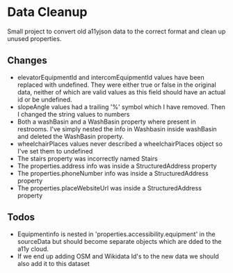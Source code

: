 # Data Cleanup
Small project to convert old a11yjson data to the correct format and clean up unused properties.

## Changes
- elevatorEquipmentId and intercomEquipmentId values have been replaced with undefined. They were either true or false in the original data, neither of which are valid values as this field should have an actual id or be undefined. 
- slopeAngle values had a trailing '%' symbol which I have removed. Then I changed the string values to numbers
- Both a washBasin and a WashBasin property where present in restrooms. I've simply nested the info in Washbasin inside washBasin and deleted the WashBasin property.
- wheelchairPlaces values never described a wheelchairPlaces object so I've set them to undefined
- The stairs property was incorrectly named Stairs
- The properties.address info was inside a StructuredAddress property
- The properties.phoneNumber info was inside a StructuredAddress property
- The properties.placeWebsiteUrl was inside a StructuredAddress property

## Todos
- Equipmentinfo is nested in 'properties.accessibility.equipment' in the sourceData but should become separate objects which are dded to the a11y cloud.
- If we end up adding OSM and Wikidata Id's to the new data we should also add it to this dataset
